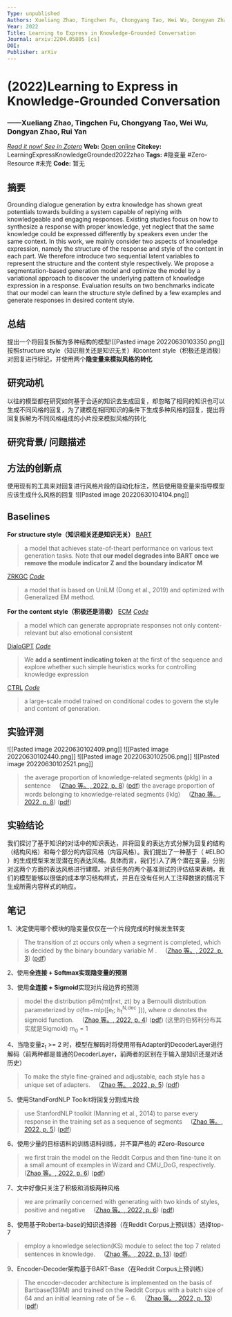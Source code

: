 ```yaml
---
Type: unpublished
Authors: Xueliang Zhao, Tingchen Fu, Chongyang Tao, Wei Wu, Dongyan Zhao, Rui Yan
Year: 2022
Title: Learning to Express in Knowledge-Grounded Conversation
Journal: arxiv:2204.05805 [cs]
DOI: 
Publisher: arXiv
---
```


#  (2022)Learning to Express in Knowledge-Grounded Conversation
###                  ——Xueliang Zhao, Tingchen Fu, Chongyang Tao, Wei Wu, Dongyan Zhao, Rui Yan
[*Read it now! See in Zotero*](zotero://select/items/@LearningExpressKnowledgeGrounded2022zhao)
**Web:** [Open online](http://arxiv.org/abs/2204.05805)
**Citekey:** LearningExpressKnowledgeGrounded2022zhao
**Tags:** #隐变量 #Zero-Resource  #未完 
**Code:** 暂无


## 摘要
Grounding dialogue generation by extra knowledge has shown great potentials towards building a system capable of replying with knowledgeable and engaging responses. Existing studies focus on how to synthesize a response with proper knowledge, yet neglect that the same knowledge could be expressed differently by speakers even under the same context. In this work, we mainly consider two aspects of knowledge expression, namely the structure of the response and style of the content in each part. We therefore introduce two sequential latent variables to represent the structure and the content style respectively. We propose a segmentation-based generation model and optimize the model by a variational approach to discover the underlying pattern of knowledge expression in a response. Evaluation results on two benchmarks indicate that our model can learn the structure style defined by a few examples and generate responses in desired content style.

## 总结
提出一个将回复拆解为多种结构的模型![[Pasted image 20220630103350.png]]
按照structure style（知识相关还是知识无关）和content style（积极还是消极）对回复进行标记，并使用两个**隐变量来模拟风格的转化**
  
## 研究动机
以往的模型都在研究如何基于合适的知识去生成回复，却忽略了相同的知识也可以生成不同风格的回复，为了建模在相同知识的条件下生成多种风格的回复，提出将回复拆解为不同风格组成的小片段来模拟风格的转化

## 研究背景/ 问题描述


## 方法的创新点
使用现有的工具来对回复进行风格片段的自动化标注，然后使用隐变量来指导模型应该生成什么风格的回复
![[Pasted image 20220630104104.png]]

## Baselines
**For structure style（知识相关还是知识无关）**
[BART](https://arxiv.org/abs/1910.13461)  
> a model that achieves state-of-theart performance on various text generation tasks. Note that **our model degrades into BART once we remove the module indicator Z and the boundary indicator M**

[ZRKGC](https://arxiv.org/abs/2008.12918)       [*Code*](https://github.com/nlpxucan/ZRKGC)
> a model that is based on UniLM (Dong et al., 2019) and optimized with Generalized EM method.

**For the content style（积极还是消极）**
[ECM](https://arxiv.org/abs/1704.01074)       [*Code*](https://github.com/thu-coai/ecm)
>a model which can generate appropriate responses not only content-relevant but also emotional consistent

[DialoGPT](https://arxiv.org/abs/1911.00536)       [*Code*](https://github.com/microsoft/DialoGPT)
>We **add a sentiment indicating token** at the first of the sequence and explore whether such simple heuristics works for controlling knowledge expression

[CTRL](https://arxiv.org/abs/1909.05858)       [*Code*](https://github.com/salesforce/ctrl)
>a large-scale model trained on conditional codes to govern the style and content of generation.


## 实验评测
![[Pasted image 20220630102409.png]]
![[Pasted image 20220630102440.png]]
![[Pasted image 20220630102506.png]]
![[Pasted image 20220630102521.png]]
> the average proportion of knowledge-related segments (pklg) in a sentence     ([Zhao 等。, 2022, p. 8](zotero://select/library/items/Q764P5LV)) ([pdf](zotero://open-pdf/library/items/XK68YYGB?page=8&annotation=V74LWGES))
> the average proportion of words belonging to knowledge-related segments (lklg)     ([Zhao 等。, 2022, p. 8](zotero://select/library/items/Q764P5LV)) ([pdf](zotero://open-pdf/library/items/XK68YYGB?page=8&annotation=TEIFTEGB))

## 实验结论
我们探讨了基于知识的对话中的知识表达，并将回复的表达方式分解为回复的结构（结构风格）和每个部分的内容风格（内容风格）。我们提出了一种基于（ #ELBO ）的生成模型来发现潜在的表达风格。具体而言，我们引入了两个潜在变量，分别对这两个方面的表达风格进行建模。对该任务的两个基准测试的评估结果表明，我们的模型能够以很低的成本学习结构样式，并且在没有任何人工注释数据的情况下生成所需内容样式的响应。

## 笔记
1、决定使用哪个模块的隐变量仅仅在一个片段完成的时候发生转变
> The transition of zt occurs only when a segment is completed, which is decided by the binary boundary variable M .     ([Zhao 等。, 2022, p. 3](zotero://select/library/items/Q764P5LV)) ([pdf](zotero://open-pdf/library/items/XK68YYGB?page=3&annotation=XLDDDGYT))

2、使用**全连接 + Softmax实现隐变量的预测**

3、使用**全连接 + Sigmoid**实现对片段边界的预测
> model the distribution pθm(mt|r≤t, zt) by a Bernoulli distribution parameterized by σ(fm−mlp(\[e<sub>t</sub>; h<sub>t</sub><sup>N,dec</sup>  \])), where σ denotes the sigmoid function.     ([Zhao 等。, 2022, p. 4](zotero://select/library/items/Q764P5LV)) ([pdf](zotero://open-pdf/library/items/XK68YYGB?page=4&annotation=4FA5IPNJ))
> (这里的伯努利分布其实就是Sigmoid)
> m<sub>0</sub> = 1

4、当隐变量z<sub>t</sub> >= 2 时，模型在解码时将使用带有Adapter的DecoderLayer进行解码（前两种都是普通的DecoderLayer，前两者的区别在于输入是知识还是对话历史）
> To make the style fine-grained and adjustable, each style has a unique set of adapters.     ([Zhao 等。, 2022, p. 5](zotero://select/library/items/Q764P5LV)) ([pdf](zotero://open-pdf/library/items/XK68YYGB?page=5&annotation=K5PV2654))

5、使用StandFordNLP Toolkit将回复分割成片段
> use StanfordNLP toolkit (Manning et al., 2014) to parse every response in the training set as a sequence of segments     ([Zhao 等。, 2022, p. 5](zotero://select/library/items/Q764P5LV)) ([pdf](zotero://open-pdf/library/items/XK68YYGB?page=5&annotation=HKX2NBLL))

6、使用少量的目标语料的训练语料训练，并不算严格的 #Zero-Resource 
> we first train the model on the Reddit Corpus and then fine-tune it on a small amount of examples in Wizard and CMU_DoG, respectively.     ([Zhao 等。, 2022, p. 6](zotero://select/library/items/Q764P5LV)) ([pdf](zotero://open-pdf/library/items/XK68YYGB?page=6&annotation=XRPW7UHC))

7、文中好像只关注了积极和消极两种风格
> we are primarily concerned with generating with two kinds of styles, positive and negative     ([Zhao 等。, 2022, p. 6](zotero://select/library/items/Q764P5LV)) ([pdf](zotero://open-pdf/library/items/XK68YYGB?page=6&annotation=UTR54SHV))

8、使用基于Roberta-base的知识选择器（在Reddit Corpus上预训练）选择top-7
> employ a knowledge selection(KS) module to select the top 7 related sentences in knowledge.     ([Zhao 等。, 2022, p. 13](zotero://select/library/items/Q764P5LV)) ([pdf](zotero://open-pdf/library/items/XK68YYGB?page=13&annotation=VEGXDRCJ))

9、Encoder-Decoder架构基于BART-Base（在Reddit Corpus上预训练）
> The encoder-decoder architecture is implemented on the basis of Bartbase(139M) and trained on the Reddit Corpus with a batch size of 64 and an initial learning rate of 5e − 6.     ([Zhao 等。, 2022, p. 13](zotero://select/library/items/Q764P5LV)) ([pdf](zotero://open-pdf/library/items/XK68YYGB?page=13&annotation=26JMC65P))